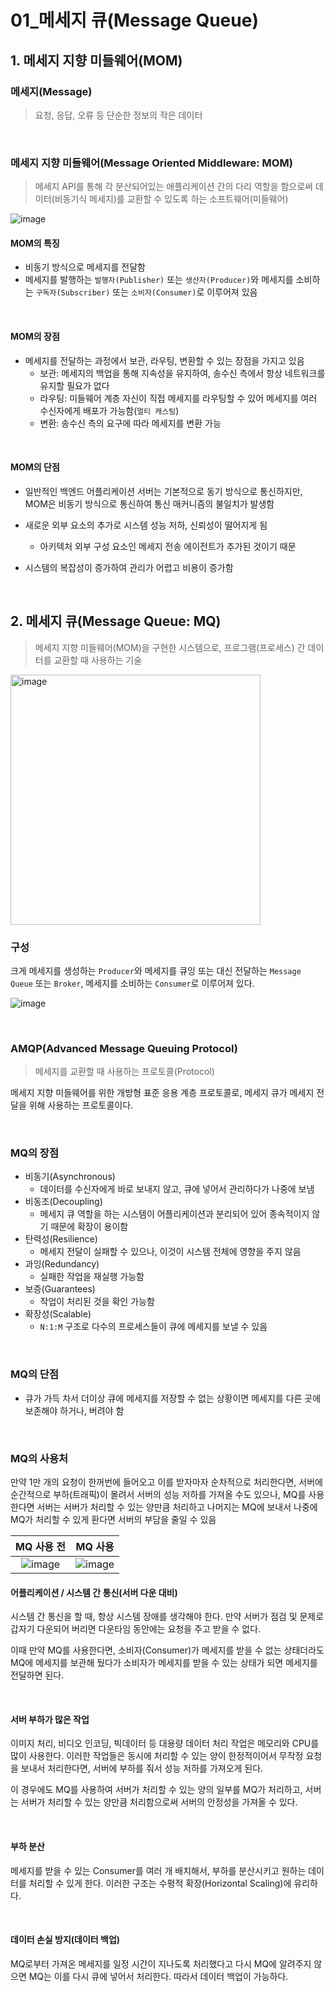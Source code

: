 # 01_메세지 큐(Message Queue)

## 1. 메세지 지향 미들웨어(MOM)

### 메세지(Message)

> 요청, 응답, 오류 등 단순한 정보의 작은 데이터

<br>

### 메세지 지향 미들웨어(Message Oriented Middleware: MOM)

> 메세지 API를 통해 각 분산되어있는 애플리케이션 간의 다리 역할을 함으로써 데이터(비동기식 메세지)를 교환할 수 있도록 하는 소프트웨어(미들웨어)

![image](https://user-images.githubusercontent.com/93081720/233535554-270ed84a-eaea-43f2-8495-591427a5c025.png)

#### MOM의 특징

- 비동기 방식으로 메세지를 전달함
- 메세지를 발행하는 `발행자(Publisher)` 또는 `생산자(Producer)`와 메세지를 소비하는 `구독자(Subscriber)` 또는 `소비자(Consumer)`로 이루어져 있음

<br>

#### MOM의 장점

- 메세지를 전달하는 과정에서 보관, 라우팅, 변환할 수 있는 장점을 가지고 있음
  - 보관: 메세지의 백업을 통해 지속성을 유지하여, 송수신 측에서 항상 네트워크를 유지할 필요가 없다
  - 라우팅: 미들웨어 계층 자신이 직접 메세지를 라우팅할 수 있어 메세지를 여러 수신자에게 배포가 가능함(`멀티 캐스팅`) 
  - 변환: 송수신 측의 요구에 따라 메세지를 변환 가능

<br>

#### MOM의 단점

- 일반적인 백엔드 어플리케이션 서버는 기본적으로 동기 방식으로 통신하지만, MOM은 비동기 방식으로 통신하여 통신 매커니즘의 불일치가 발생함
- 새로운 외부 요소의 추가로 시스템 성능 저하, 신뢰성이 떨어지게 됨
  - 아키텍처 외부 구성 요소인 메세지 전송 에이전트가 추가된 것이기 때문

- 시스템의 복잡성이 증가하여 관리가 어렵고 비용이 증가함

<br>

## 2. 메세지 큐(Message Queue: MQ)

> 메세지 지향 미들웨어(MOM)을 구현한 시스템으로, 프로그램(프로세스) 간 데이터를 교환할 때 사용하는 기술

<img src="https://user-images.githubusercontent.com/93081720/233534989-629ce70e-968b-4546-9df0-c4372fd81cb0.png" referrerpolicy="no-referrer" alt="image" height="400">

### 구성

크게 메세지를 생성하는 `Producer`와 메세지를 큐잉 또는 대신 전달하는  `Message Queue` 또는 `Broker`, 메세지를 소비하는 `Consumer`로 이루어져 있다.

![image](https://user-images.githubusercontent.com/93081720/233791606-74885035-df26-4c9d-92c9-14b372ce6715.png)

<br>

### AMQP(Advanced Message Queuing Protocol)

>  메세지를 교환할 때 사용하는 프로토콜(Protocol)

메세지 지향 미들웨어를 위한 개방형 표준 응용 계층 프로토콜로, 메세지 큐가 메세지 전달을 위해 사용하는 프로토콜이다.

<br>

### MQ의 장점

- 비동기(Asynchronous)
  - 데이터를 수신자에게 바로 보내지 않고, 큐에 넣어서 관리하다가 나중에 보냄
- 비동조(Decoupling)
  - 메세지 큐 역할을 하는 시스템이 어플리케이션과 분리되어 있어 종속적이지 않기 때문에 확장이 용이함
- 탄력성(Resilience)
  - 메세지 전달이 실패할 수 있으나, 이것이 시스템 전체에 영향을 주지 않음
- 과잉(Redundancy)
  - 실패한 작업을 재실행 가능함
- 보증(Guarantees)
  - 작업이 처리된 것을 확인 가능함
- 확장성(Scalable)
  - `N:1:M` 구조로 다수의 프로세스들이 큐에 메세지를 보낼 수 있음

<br>

### MQ의 단점

- 큐가 가득 차서 더이상 큐에 메세지를 저장할 수 없는 상황이면 메세지를 다른 곳에 보존해야 하거나, 버려야 함

<br>

### MQ의 사용처

만약 1만 개의 요청이 한꺼번에 들어오고 이를 받자마자 순차적으로 처리한다면, 서버에 순간적으로 부하(트래픽)이 몰려서 서버의 성능 저하를 가져올 수도 있으나, MQ를 사용한다면 서버는 서버가 처리할 수 있는 양만큼 처리하고 나머지는 MQ에 보내서 나중에 MQ가 처리할 수 있게 환다면 서버의 부담을 줄일 수 있음

|                          MQ 사용 전                          |                           MQ 사용                            |
| :----------------------------------------------------------: | :----------------------------------------------------------: |
| ![image](https://user-images.githubusercontent.com/93081720/233793308-0ab5f68e-de3d-4121-96e5-8c9ecb562a2f.png) | ![image](https://user-images.githubusercontent.com/93081720/233793341-effa709f-d132-4ea4-b44f-26aff90e6919.png) |

#### 어플리케이션 / 시스템 간 통신(서버 다운 대비)

시스템 간 통신을 할 때, 항상 시스템 장애를 생각해야 한다. 만약 서버가 점검 및 문제로 갑자기 다운되어 버리면 다운타임 동안에는 요청을 주고 받을 수 없다.

이때 만약 MQ를 사용한다면, 소비자(Consumer)가 메세지를 받을 수 없는 상태더라도 MQ에 메세지를 보관해 뒀다가 소비자가 메세지를 받을 수 있는 상태가 되면 메세지를 전달하면 된다.

<br>

#### 서버 부하가 많은 작업

이미지 처리, 비디오 인코딩, 빅데이터 등 대용량 데이터 처리 작업은 메모리와 CPU를 많이 사용한다. 이러한 작업들은 동시에 처리할 수 있는 양이 한정적이어서 무작정 요청을 보내서 처리한다면, 서버에 부하를 줘서 성능 저하를 가져오게 된다.

이 경우에도 MQ를 사용하여 서버가 처리할 수 있는 양의 일부를 MQ가 처리하고, 서버는 서버가 처리할 수 있는 양만큼 처리함으로써 서버의 안정성을 가져올 수 있다.

<br>

#### 부하 분산

메세지를 받을 수 있는 Consumer를 여러 개 배치해서, 부하를 분산시키고 원하는 데이터를 처리할 수 있게 한다. 이러한 구조는 수평적 확장(Horizontal Scaling)에 유리하다.

<br>

#### 데이터 손실 방지(데이터 백업)

MQ로부터 가져온 메세지를 일정 시간이 지나도록 처리했다고 다시 MQ에 알려주지 않으면 MQ는 이를 다시 큐에 넣어서 처리한다. 따라서 데이터 백업이 가능하다.

